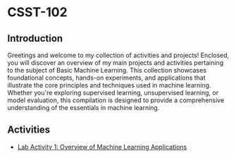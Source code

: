# CSST-102

## Introduction
Greetings and welcome to my collection of activities and projects! Enclosed, you will discover an overview of my main projects and activities pertaining to the subject of Basic Machine Learning. This collection showcases foundational concepts, hands-on experiments, and applications that illustrate the core principles and techniques used in machine learning. Whether you're exploring supervised learning, unsupervised learning, or model evaluation, this compilation is designed to provide a comprehensive understanding of the essentials in machine learning.

## Activities
<ul>
    <li><a target="_blank" href="https://github.com/simon-javier/CSST-102/blob/d2f6ebaaf39167243dae6de239e6d539616ed5ff/Lab%20Activity%201%3A%20Overview%20of%20Machine%20Learning%20Applications/LAB_ACT1%20-%20JAVIER_BSCS3B.pdf">Lab Activity 1: Overview of Machine Learning Applications</a></li>

</ul>
